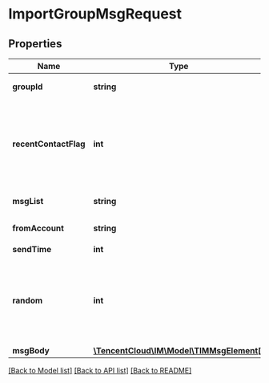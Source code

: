 # ImportGroupMsgRequest

## Properties
Name | Type | Description | Notes
------------ | ------------- | ------------- | -------------
**groupId** | **string** | 要导入消息的群 ID | 
**recentContactFlag** | **int** | 会话更新识别，为1的时候标识触发会话更新，默认不触发（avchatroom 群不支持）。 | [optional] 
**msgList** | **string** | 导入的消息列表 | 
**fromAccount** | **string** | 指定消息发送者 | 
**sendTime** | **int** | 消息发送时间 | 
**random** | **int** | 32位无符号整数；如果5分钟内两条消息的随机值相同，后一条消息将被当做重复消息而丢弃 | [optional] 
**msgBody** | [**\TencentCloud\IM\Model\TIMMsgElement[]**](TIMMsgElement.md) |  | 

[[Back to Model list]](../README.md#documentation-for-models) [[Back to API list]](../README.md#documentation-for-api-endpoints) [[Back to README]](../README.md)


